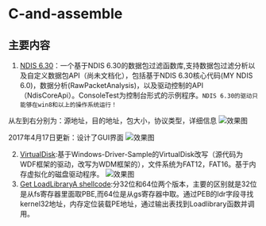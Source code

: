 C-and-assemble
=============
主要内容
---------------
1. [NDIS 6.30](https://github.com/Iamgublin/C-and-assemble/tree/master/NDIS%206.30)：一个基于NDIS 6.30的数据包过滤函数库,支持数据包过滤分析以及自定义数据包API（尚未文档化），包括基于NDIS 6.30核心代码(MY NDIS 6.0)，数据分析(RawPacketAnalysis)，以及驱动控制的API（NdisCoreApi）。ConsoleTest为控制台形式的示例程序。`NDIS 6.30的驱动只能够在win8和以上的操作系统运行！`</br>

从左到右分别为：源地址，目的地址，包大小，协议类型，详细信息
![效果图](https://github.com/Iamgublin/C-and-assemble/blob/master/NDIS%206.30/效果图.png)

2017年4月17日更新：设计了GUI界面
![效果图](https://github.com/Iamgublin/C-and-assemble/blob/master/NDIS%206.30/GUl效果图.png)

2. [VirtualDisk](https://github.com/Iamgublin/C-and-assemble/tree/master/VirtualDisk):基于Windows-Driver-Sample的VirtualDisk改写（源代码为WDF框架的驱动，改写为WDM框架的），文件系统为FAT12，FAT16。基于内存虚拟化的磁盘驱动程序。
![效果图](https://github.com/Iamgublin/C-and-assemble/blob/master/VirtualDisk/效果图.png)
3. [Get LoadLibraryA shellcode](https://github.com/Iamgublin/C-and-assemble/tree/master/Get%20LoadLibraryA%20shellcode(x64)):分32位和64位两个版本，主要的区别就是32位是从fs寄存器里面取PBE,而64位是从gs寄存器中取。通过PEB的ldr字段寻找kernel32地址，内存定位装载PE地址，通过输出表找到Loadlibrary函数并调用。
